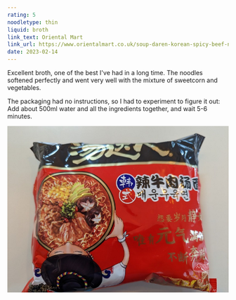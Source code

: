 ```yaml
---
rating: 5
noodletype: thin
liquid: broth
link_text: Oriental Mart
link_url: https://www.orientalmart.co.uk/soup-daren-korean-spicy-beef-noodle
date: 2023-02-14
---
```


Excellent broth, one of the best I've had in a long time. The noodles softened perfectly and went very well with the mixture of sweetcorn and vegetables. 

The packaging had no instructions, so I had to experiment to figure it out: Add about 500ml water and all the ingredients together, and wait 5-6 minutes.  


![Soup Daren Korean Spicy Beef Noodle](images/033.jpg)